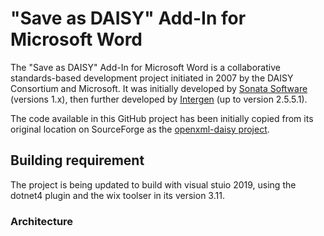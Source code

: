 # "Save as DAISY" Add-In for Microsoft Word

The "Save as DAISY" Add-In for Microsoft Word is a collaborative standards-based development project initiated in 2007 by the DAISY Consortium and Microsoft.
It was initially developed by [Sonata Software](http://www.sonata-software.com/) (versions 1.x), then further developed by [Intergen](http://intergen.co.nz/) (up to version 2.5.5.1).

The code available in this GitHub project has been initially copied from its original location on SourceForge as the [openxml-daisy project](http://sourceforge.net/projects/openxml-daisy/).

## Building requirement

The project is being updated to build with visual stuio 2019, using the dotnet4 plugin and the wix toolser in its version 3.11.

### Architecture

